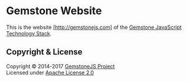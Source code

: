 
Gemstone Website
================

This is the website [http://gemstonejs.com] of the
[Gemstone JavaScript Technology Stack](http://gemstonejs.com).

Copyright &amp; License
-----------------------

Copyright &copy; 2014-2017 [GemstoneJS Project](http://github.com/gemstonejs/gemstone-project)<br/>
Licensed under [Apache License 2.0](http://www.apache.org/licenses/LICENSE-2.0)

